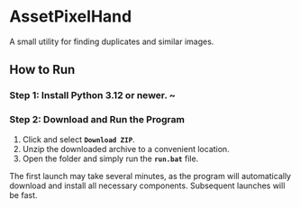# AssetPixelHand

A small utility for finding duplicates and similar images.

## How to Run

### Step 1: Install **Python 3.12** or newer. ~

### Step 2: Download and Run the Program

1. Click and select **`Download ZIP`**.
2. Unzip the downloaded archive to a convenient location.
3. Open the folder and simply run the **`run.bat`** file.

The first launch may take several minutes, as the program will automatically download and install all necessary components. Subsequent launches will be fast.
